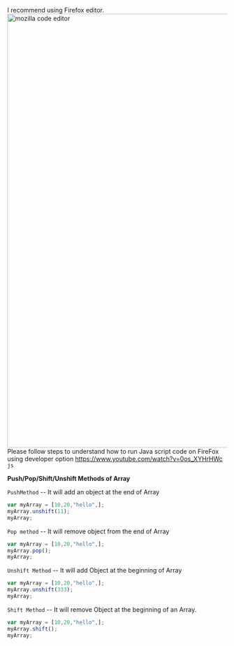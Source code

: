 I recommend using Firefox editor.  
<img width="993" alt="mozilla code editor" src="https://user-images.githubusercontent.com/34305933/111946422-d8701280-8ab1-11eb-96a2-d07f47fa12f8.PNG">
Please follow steps to understand how to run Java script code on FireFox using developer option https://www.youtube.com/watch?v=0os_XYHrHWc
```js ```

**Push/Pop/Shift/Unshift Methods of Array**

`PushMethod` -- It will add an object at the end of Array
```js 
var myArray = [10,20,"hello",];
myArray.unshift(11);
myArray; 
```
`Pop method` -- It will remove object from the end of Array
```js 
var myArray = [10,20,"hello",];
myArray.pop();
myArray;
```
`Unshift Method` -- It will add Object at the beginning of Array
```js 
var myArray = [10,20,"hello",];
myArray.unshift(333);
myArray;
```
`Shift Method` -- It will remove Object at the beginning of an Array.

```js 
var myArray = [10,20,"hello",];
myArray.shift();
myArray;

```

 
 
